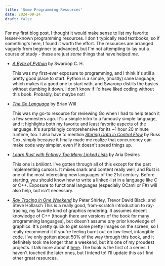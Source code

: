 ```yaml
---
title: 'Some Programming Resources'
date: 2024-09-24
draft: false
---
```


For my first blog post, I thought it would make sense to list my favorite lesser-known programming resources. I don't typically read textbooks, so if something's here, I found it worth the effort.
The resources are arranged vaguely from beginner to advanced, but I'm not attempting to lay out a course of study - these are just *some* things that have helped *me*.

- [*A Byte of Python*](https://python.swaroopch.com/) by Swaroop C. H.

    This was my first-ever exposure to programming, and I think it's still a pretty good place to start. Python is a simple, (mostly) sane language, which makes it a good one to start with, and Swaroop distills the basics without dumbing it down. I don't know if I'd have liked coding without this book. Probably, but maybe not!
- [*The Go Language*](https://www.youtube.com/playlist?list=PLIbUZ3URbL0Hn-2v6oB9nMfIfJPYDY9Nv) by Brian Will
    
    This was my go-to resource for reviewing Go when I had to help teach it a few semesters ago. It's a simple intro to a famously simple language, and it highlights both my favorite and least favorite  aspects of the language. It's surprisingly comprehensive for its ~1 hour 20 minute runtime, too. I also have to mention [*Storing Data in Control Flow*](https://research.swtch.com/pcdata) by Russ Cox, simply because it finally made me realize that concurrency can make code *way* simpler, even if it doesn't speed things up.
- [*Learn Rust with Entirely Too Many Linked Lists*](https://rust-unofficial.github.io/too-many-lists/) by Aria Desires

    This one is *brilliant*. I've gotten through all of this except for the part implementing cursors. It mixes snark and content really well, and Rust is one of the most interesting new languages of the 21st century. Before starting, you should know how to write a linked-list in a language like C or C++. Exposure to functional languages (especially OCaml or F#) will also help, but isn't necessary.
- [*Ray Tracing in One Weekend*](https://raytracing.github.io/books/RayTracingInOneWeekend.html) by Peter Shirley, Trevor David Black, and Steve Hollasch
    This is a really good, from-scratch introduction to ray-tracing, my favorite kind of graphics rendering. It assumes decent knowledge of C++ (though there are versions of the book for many programming languages), but doesn't assume *any* prior knowledge of graphics. It's pretty quick to get some pretty images on the screen, so I really recommend it if you're feeling burnt out on low-level, intangible code. I've only gotten about 50% of the way through this book, and it definitely took me longer than a weekend, but it's one of my proudest projects. I talk more about it [here](projects/#path-tracerhttpsgithubcomsamuel-skeanmy_raytracing_adventures). <!-- TODO: Update this link when I change the name of the repository. --> The book is the first of a series. I haven't touched the later ones, but I intend to!
I'll update this as I find other great resources.